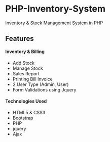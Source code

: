 # PHP-Inventory-System
Inventory &amp; Stock Management System in PHP

Features
--------------

#### Inventory & Billing
* Add Stock
* Manage Stock
* Sales Report
* Printing Bill Invoice
* 2 User Type (Admin, User)
* Form Validations using Jquery

#### Technologies Used
* HTML5 & CSS3
* Bootstrap
* PHP
* jquery
* Ajax
